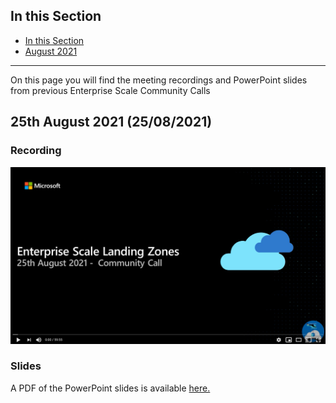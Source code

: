 ## In this Section

- [In this Section](#in-this-section)
- [August 2021](#25th-august-2021-25082021)

---

On this page you will find the meeting recordings and PowerPoint slides from previous Enterprise Scale Community Calls

## 25th August 2021 (25/08/2021)

### Recording

[![Screenshot of Enterprise Scale Community Call from August 2021 recording on YouTube](./media/community-calls/aug-2021/eslz-aug-2021-youtube-screenshot.png)](https://youtu.be/Zx_gHevekm0)

### Slides

A PDF of the PowerPoint slides is available [here.](./media/community-calls/aug-2021/ESLZ-Community-Call-25082021.pdf)